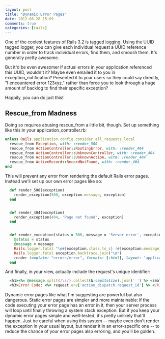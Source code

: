 ```yaml
---
layout: post
title: "Dynamic Error Pages"
date: 2012-06-28 15:09
comments: true
categories: [rails]
---
```

One of the coolest features of Rails 3.2 is [tagged logging](http://api.rubyonrails.org/classes/ActiveSupport/TaggedLogging.html). Using the UUID tagged logger, you can give each individual request a UUID reference number in order to track individual errors, find them, and smoosh them. It's generally pretty awesome.

But it'd be even awesomer if actual errors in your application referenced this UUID, wouldn't it? Maybe even emailed it to you in exception_notification? Presented it to your users so they could say directly, "I encountered error 123xyz," rather than force you to look through a huge amount of backlog to find their specific exception?

Happily, you can do just this!

<!-- more -->

## Rescue_from Madness

Doing so requires abusing rescue_from a little bit, though. Set up something like this in your application_controller.rb:

```ruby
unless Rails.application.config.consider_all_requests_local
  rescue_from Exception, with: :render_500
  rescue_from ActionController::RoutingError, with: :render_404
  rescue_from ActionController::UnknownController, with: :render_404
  rescue_from ActionController::UnknownAction, with: :render_404
  rescue_from ActiveRecord::RecordNotFound, with: :render_404
end
```

This will prevent any error from rendering the default Rails error pages. Instead we'll set up our own error pages like so:

```ruby
  def render_500(exception)
    render_exception(500, exception.message, exception)
  end


  def render_404(exception)
    render_exception(404, 'Page not found', exception)
  end


  def render_exception(status = 500, message = 'Server error', exception)
    @status = status
    @message = message
    Rails.logger.fatal "\n#{exception.class.to_s} (#{exception.message})"
    Rails.logger.fatal exception.backtrace.join("\n")
    render template: "errors/error", formats: [:html], layout: 'application', status: @status
  end
```

And finally, in your view, actually include the request's unique identifier:

```ruby
  <h1><%= @message.split(/\s/).collect(&:capitalize).join(' ') %> <small><%= @status %></small></h1>
  <h3>Error Code: <%= request.env['action_dispatch.request_id'] %> </h3>
```

Dynamic error pages like what I'm suggesting are powerful but also dangerous. Static error pages are simpler and more maintainable: if the code executing your error page has an error in it, then your server process will loop until finally throwing a system stack exception. But if you keep your dynamic error pages simple and well-tested, it's pretty unlikely that'll happen. Just be careful when using this system -- maybe even don't render the exception in your usual layout, but render it in an error-specific one -- to reduce the chance of your error pages also erroring, and you'll be golden.